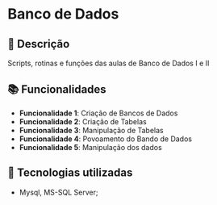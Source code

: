 # Banco de Dados

## :memo: Descrição
Scripts, rotinas e funções das aulas de Banco de Dados I e II

## :books: Funcionalidades
* <b>Funcionalidade 1</b>: Criação de Bancos de Dados
* <b>Funcionalidade 2</b>: Criação de Tabelas
* <b>Funcionalidade 3</b>: Manipulação de Tabelas
* <b>Funcionalidade 4</b>: Povoamento do Bando de Dados
* <b>Funcionalidade 5</b>: Manipulação dos dados

## :wrench: Tecnologias utilizadas
* Mysql, MS-SQL Server;
